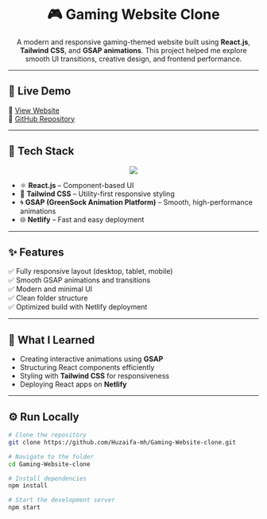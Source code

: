 <h1 align="center">🎮 Gaming Website Clone</h1>

<p align="center">
  A modern and responsive gaming-themed website built using 
  <b>React.js</b>, <b>Tailwind CSS</b>, and <b>GSAP animations</b>.  
  This project helped me explore smooth UI transitions, creative design, and frontend performance.
</p>

---

## 🚀 Live Demo  
🔗 [View Website](https://muhammad-huzaifa-gamingwebsite.netlify.app/)  
📂 [GitHub Repository](https://github.com/Huzaifa-mh/Gaming-Website-clone)

---

## 🧩 Tech Stack  

<p align="center">
  <img src="https://skillicons.dev/icons?i=react,tailwind,js,html,css,netlify,github" />
</p>

- ⚛️ **React.js** – Component-based UI  
- 🎨 **Tailwind CSS** – Utility-first responsive styling  
- 🌀 **GSAP (GreenSock Animation Platform)** – Smooth, high-performance animations  
- 🌐 **Netlify** – Fast and easy deployment  

---

## ✨ Features  

✅ Fully responsive layout (desktop, tablet, mobile)  
✅ Smooth GSAP animations and transitions  
✅ Modern and minimal UI  
✅ Clean folder structure  
✅ Optimized build with Netlify deployment  

---


## 🧠 What I Learned  

- Creating interactive animations using **GSAP**  
- Structuring React components efficiently  
- Styling with **Tailwind CSS** for responsiveness  
- Deploying React apps on **Netlify**  

---

## ⚙️ Run Locally  

```bash
# Clone the repository
git clone https://github.com/Huzaifa-mh/Gaming-Website-clone.git

# Navigate to the folder
cd Gaming-Website-clone

# Install dependencies
npm install

# Start the development server
npm start
